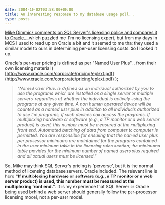 ```yaml
---
date: 2004-10-02T03:58:00+00:00
title: An interesting response to my database usage poll...
type: posts
---
```

[Mike Dimmick comments on SQL Server's licensing policy and compares it to Oracle... ](http://blogs.duncanmackenzie.net/duncanma/archive/2004/09/24/695.aspx#738)which puzzled me. I'm no licensing expert, but from my days in MCS I used to read up on Oracle a bit and it seemed to me that they used a similar model to ours in determining per-user licensing costs. So I looked it up.

Oracle's per-user pricing is defined as per "Named User Plus"... from their own licensing material ( [http://www.oracle.com/corporate/pricing/eplext.pdf](http://www.oracle.com/corporate/pricing/eplext.pdf) );

> _"Named User Plus: is defined as an individual authorized by you to use the programs which are installed on a single server or multiple servers, regardless of whether the individual is actively using the programs at any given time. A non human operated device will be counted as a named user plus in addition to all individuals authorized to use the programs, if such devices can access the programs. If multiplexing hardware or software (e.g., a TP monitor or a web server product) is used, this number must be measured at the multiplexing front end. Automated batching of data from computer to computer is permitted. You are responsible for ensuring that the named user plus per processor minimums are maintained for the programs contained in the user minimum table in the licensing rules section; the minimums table provides for the minimum number of named users plus required and all actual users must be licensed."_

So, Mike may think SQL Server's pricing is 'perverse', but it is the normal method of licensing database servers. Oracle included. The relevant line is here **"If multiplexing hardware or software (e.g., a TP monitor or a web server product) is used, this number must be measured at the multiplexing front end."**. It is my experience that SQL Server or Oracle being used behind a web server should generally follow the per-processor licensing model, not a per-user model.

